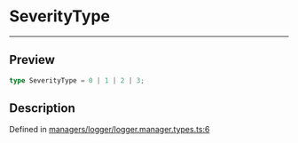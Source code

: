 
      
# SeverityType

<div class="api-docs__separator" data-reactroot="">

---

</div><div class="api-docs__section">

## Preview

</div><div class="api-docs__preview type single">

```ts
type SeverityType = 0 | 1 | 2 | 3;
```

</div><div class="api-docs__section">

## Description

</div><div class="api-docs__description"><span class="api-docs__do-not-parse">



</span></div><div class="api-docs__definition">

Defined in [managers/logger/logger.manager.types.ts:6](https://github.com/BetterTyped/hyper-fetch/blob/1a97772c/packages/core/src/managers/logger/logger.manager.types.ts#L6)

</div>